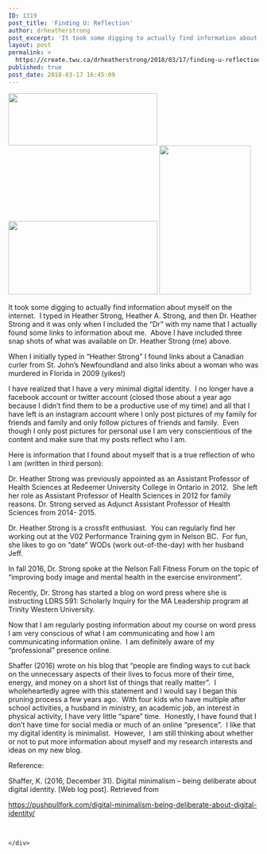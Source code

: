 ```yaml
---
ID: 1319
post_title: 'Finding U: Reflection'
author: drheatherstrong
post_excerpt: 'It took some digging to actually find information about myself on the internet.&nbsp; I typed in Heather Strong, Heather A. Strong, and then Dr. Heather Strong and it was only when I included the &ldquo;Dr&rdquo; with my name that I actually found some links to information about me.&nbsp; Above I have included three snap shots [&hellip;]'
layout: post
permalink: >
  https://create.twu.ca/drheatherstrong/2018/03/17/finding-u-reflection/
published: true
post_date: 2018-03-17 16:45:09
---
```

<img class="alignnone size-medium wp-image-191" src="http://create.twu.ca/drheatherstrong/files/2018/03/NDCCFitnessForum-300x105.jpg" alt="" width="300" height="105" srcset="https://create.twu.ca/drheatherstrong/files/2018/03/NDCCFitnessForum-300x105.jpg 300w, https://create.twu.ca/drheatherstrong/files/2018/03/NDCCFitnessForum.jpg 726w" sizes="(max-width: 300px) 100vw, 300px" /> <img class="alignnone size-medium wp-image-192" src="http://create.twu.ca/drheatherstrong/files/2018/03/RedeemerTangents-300x148.jpg" alt="" width="300" height="148" srcset="https://create.twu.ca/drheatherstrong/files/2018/03/RedeemerTangents-300x148.jpg 300w, https://create.twu.ca/drheatherstrong/files/2018/03/RedeemerTangents.jpg 631w" sizes="(max-width: 300px) 100vw, 300px" /> <img class="alignnone size-medium wp-image-193" src="http://create.twu.ca/drheatherstrong/files/2018/03/V02pic-184x300.jpg" alt="" width="184" height="300" srcset="https://create.twu.ca/drheatherstrong/files/2018/03/V02pic-184x300.jpg 184w, https://create.twu.ca/drheatherstrong/files/2018/03/V02pic.jpg 300w" sizes="(max-width: 184px) 100vw, 184px" />

It took some digging to actually find information about myself on the internet.  I typed in Heather Strong, Heather A. Strong, and then Dr. Heather Strong and it was only when I included the &#8220;Dr&#8221; with my name that I actually found some links to information about me.  Above I have included three snap shots of what was available on Dr. Heather Strong (me) above.

When I initially typed in &#8220;Heather Strong&#8221; I found links about a Canadian curler from St. John&#8217;s Newfoundland and also links about a woman who was murdered in Florida in 2009 (yikes!)

I have realized that I have a very minimal digital identity.  I no longer have a facebook account or twitter account (closed those about a year ago because I didn&#8217;t find them to be a productive use of my time) and all that I have left is an instagram account where I only post pictures of my family for friends and family and only follow pictures of friends and family.  Even though I only post pictures for personal use I am very conscientious of the content and make sure that my posts reflect who I am.

Here is information that I found about myself that is a true reflection of who I am (written in third person):

Dr. Heather Strong was previously appointed as an Assistant Professor of Health Sciences at Redeemer University College in Ontario in 2012.  She left her role as Assistant Professor of Health Sciences in 2012 for family reasons. Dr. Strong served as Adjunct Assistant Professor of Health Sciences from 2014- 2015.

Dr. Heather Strong is a crossfit enthusiast.  You can regularly find her working out at the V02 Performance Training gym in Nelson BC.  For fun, she likes to go on &#8220;date&#8221; WODs (work out-of-the-day) with her husband Jeff.

In fall 2016, Dr. Strong spoke at the Nelson Fall Fitness Forum on the topic of &#8220;improving body image and mental health in the exercise environment&#8221;.

Recently, Dr. Strong has started a blog on word press where she is instructing LDRS 591: Scholarly Inquiry for the MA Leadership program at Trinity Western University.

Now that I am regularly posting information about my course on word press I am very conscious of what I am communicating and how I am communicating information online.  I am definitely aware of my &#8220;professional&#8221; presence online.

Shaffer (2016) wrote on his blog that &#8220;people are finding ways to cut back on the unnecessary aspects of their lives to focus more of their time, energy, and money on a short list of things that really matter&#8221;.  I wholeheartedly agree with this statement and I would say I began this pruning process a few years ago.  With four kids who have multiple after school activities, a husband in ministry, an academic job, an interest in physical activity, I have very little &#8220;spare&#8221; time.  Honestly, I have found that I don&#8217;t have time for social media or much of an online &#8220;presence&#8221;.  I like that my digital identity is minimalist.  However,  I am still thinking about whether or not to put more information about myself and my research interests and ideas on my new blog.

Reference:

Shaffer, K. (2016, December 31). Digital minimalism &#8211; being deliberate about digital identity. [Web log post]. Retrieved from

https://pushpullfork.com/digital-minimalism-being-deliberate-about-digital-identity/

&nbsp;

<div id="themify_builder_content-190" data-postid="190" class="themify_builder_content themify_builder_content-190 themify_builder">

    </div>

<!-- /themify_builder_content -->